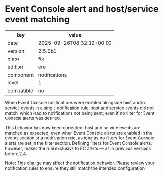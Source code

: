 [//]: # (werk v2)
# Event Console alert and host/service event matching

key        | value
---------- | ---
date       | 2025-09-26T08:32:19+00:00
version    | 2.5.0b1
class      | fix
edition    | cre
component  | notifications
level      | 1
compatible | no

When Event Console notifications were enabled alongside host and/or service
events in a single notification rule, host and service events did not match,
which lead to notifications not being sent, even if no filter for Event Console
alerts was defined.

This behavior has now been corrected: host and service events are matched as
expected, even when Event Console alerts are enabled in the events section of a
notification rule, as long as no filters for Event Console alerts are set in
the filter section. Defining filters for Event Console alerts, however, makes
the rule exclusive to EC alerts — as in previous versions before 2.4.

Note:
This change may affect the notification behavior. Please review your
notification rules to ensure they still match the intended configuration.
